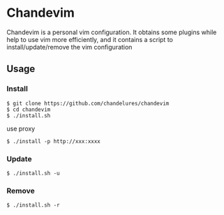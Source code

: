 # Chandevim

Chandevim is a personal vim configuration. It obtains some plugins while help to use vim more efficiently,
and it contains a script to install/update/remove the vim configuration

## Usage

### Install

```shell
$ git clone https://github.com/chandelures/chandevim
$ cd chandevim
$ ./install.sh
```

use proxy

```shell
$ ./install -p http://xxx:xxxx
```

### Update

```shell
$ ./install.sh -u
```

### Remove

```shell
$ ./install.sh -r
```
